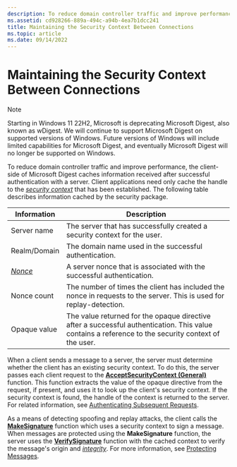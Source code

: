 ```yaml
---
description: To reduce domain controller traffic and improve performance, the client-side of Microsoft Digest caches information received after successful authentication with a server.
ms.assetid: cd928266-889a-494c-a94b-4ea7b1dcc241
title: Maintaining the Security Context Between Connections
ms.topic: article
ms.date: 09/14/2022
---
```


# Maintaining the Security Context Between Connections

> [!NOTE]
> Starting in Windows 11 22H2, Microsoft is deprecating Microsoft Digest, also known as wDigest. We will continue to support Microsoft Digest on supported versions of Windows. Future versions of Windows will include limited capabilities for Microsoft Digest, and eventually Microsoft Digest will no longer be supported on Windows.

To reduce domain controller traffic and improve performance, the client-side of Microsoft Digest caches information received after successful authentication with a server. Client applications need only cache the handle to the [*security context*](../secgloss/s-gly.md) that has been established. The following table describes information cached by the security package.

| Information                                                       | Description |
|-------------------------------------------------------------------|-----------------------------------------------------------------------------------------------------------------------------------------------------|
| Server name                                                       | The server that has successfully created a security context for the user.                                                                           |
| Realm/Domain                                                      | The domain name used in the successful authentication.                                                                                              |
| [*Nonce*](../secgloss/n-gly.md) | A server nonce that is associated with the successful authentication.                                                                               |
| Nonce count                                                       | The number of times the client has included the nonce in requests to the server. This is used for replay-detection.                                 |
| Opaque value                                                      | The value returned for the opaque directive after a successful authentication. This value contains a reference to the security context of the user. |

When a client sends a message to a server, the server must determine whether the client has an existing security context. To do this, the server passes each client request to the [**AcceptSecurityContext (General)**](/windows/win32/api/sspi/nf-sspi-acceptsecuritycontext) function. This function extracts the value of the opaque directive from the request, if present, and uses it to look up the client's security context. If the security context is found, the handle of the context is returned to the server. For related information, see [Authenticating Subsequent Requests](authenticating-subsequent-requests-using-microsoft-digest.md).

As a means of detecting spoofing and replay attacks, the client calls the [**MakeSignature**](/windows/desktop/api/Sspi/nf-sspi-makesignature) function which uses a security context to sign a message. When messages are protected using the **MakeSignature** function, the server uses the [**VerifySignature**](/windows/desktop/api/Sspi/nf-sspi-verifysignature) function with the cached context to verify the message's origin and [*integrity*](../secgloss/i-gly.md). For more information, see [Protecting Messages](protecting-messages-using-microsoft-digest.md).
